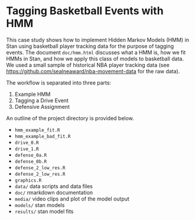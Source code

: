 
# Tagging Basketball Events with HMM

This case study shows how to implement Hidden Markov Models (HMM) in Stan using basketball player tracking data for the purpose of tagging events. The document `doc/hmm.html` discusses what a HMM is, how we fit HMMs in Stan, and how we apply this class of models to basketball data. We used a small sample of historical NBA player tracking data (see https://github.com/sealneaward/nba-movement-data for the raw data).

The workflow is separated into three parts:
1. Example HMM
2. Tagging a Drive Event
3. Defensive Assignment

An outline of the project directory is provided below.

* `hmm_example_fit.R`
* `hmm_example_bad_fit.R`
* `drive_0.R`
* `drive_1.R`
* `defense_0a.R`
* `defense_0b.R`
* `defense_2_low_res.R`
* `defense_2_low_res.R`
* `graphics.R`
* `data/` data scripts and data files
* `doc/` rmarkdown documentation
* `media/` video clips and plot of the model output
* `models/` stan models
* `results/` stan model fits
